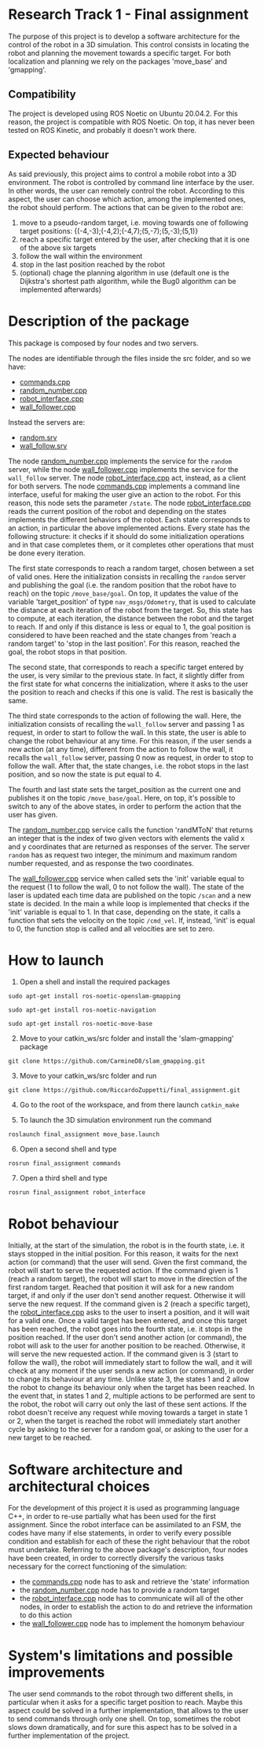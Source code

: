 # Research Track 1 - Final assignment
The purpose of this project is to develop a software architecture for the control of the robot in a 3D simulation.
This control consists in locating the robot and planning the movement towards a specific target.
For both localization and planning we rely on the packages 'move_base' and 'gmapping'.
## Compatibility
The project is developed using ROS Noetic on Ubuntu 20.04.2.
For this reason, the project is compatible with ROS Noetic.
On top, it has never been tested on ROS Kinetic, and probably it doesn't work there.
## Expected behaviour
As said previously, this project aims to control a mobile robot into a 3D environment.
The robot is controlled by command line interface by the user.
In other words, the user can remotely control the robot.
According to this aspect, the user can choose which action, among the implemented ones, the robot should perform.
The actions that can be given to the robot are:
1. move to a pseudo-random target, i.e. moving towards one of following target positions:
  {(-4,-3);(-4,2);(-4,7);(5,-7);(5,-3);(5,1)}
2. reach a specific target entered by the user, after checking that it is one of the above six targets
3. follow the wall within the environment
4. stop in the last position reached by the robot
5. (optional) chage the planning algorithm in use (default one is the Dijkstra's shortest path algorithm, while the Bug0 algorithm can be implemented afterwards)
# Description of the package
This package is composed by four nodes and two servers.

The nodes are identifiable through the files inside the src folder, and so we have:
* [commands.cpp](https://github.com/RiccardoZuppetti/final_assignment/blob/main/src/commands.cpp)
* [random_number.cpp](https://github.com/RiccardoZuppetti/final_assignment/blob/main/src/random_number.cpp)
* [robot_interface.cpp](https://github.com/RiccardoZuppetti/final_assignment/blob/main/src/robot_interface.cpp)
* [wall_follower.cpp](https://github.com/RiccardoZuppetti/final_assignment/blob/main/src/wall_follower.cpp)

Instead the servers are:
* [random.srv](https://github.com/RiccardoZuppetti/final_assignment/blob/main/srv/random.srv)
* [wall_follow.srv](https://github.com/RiccardoZuppetti/final_assignment/blob/main/srv/wall_follow.srv)

The node [random_number.cpp](https://github.com/RiccardoZuppetti/final_assignment/blob/main/src/random_number.cpp) implements the service for the `random` server, while the node [wall_follower.cpp](https://github.com/RiccardoZuppetti/final_assignment/blob/main/src/wall_follower.cpp) implements the service for the `wall_follow` server.
The node [robot_interface.cpp](https://github.com/RiccardoZuppetti/final_assignment/blob/main/src/robot_interface.cpp) act, instead, as a client for both servers.
The node [commands.cpp](https://github.com/RiccardoZuppetti/final_assignment/blob/main/src/commands.cpp) implements a command line interface, useful for making the user give an action to the robot.
For this reason, this node sets the parameter `/state`.
The node [robot_interface.cpp](https://github.com/RiccardoZuppetti/final_assignment/blob/main/src/robot_interface.cpp) reads the current position of the robot and depending on the states implements the different behaviors of the robot.
Each state corresponds to an action, in particular the above implemented actions.
Every state has the following structure: it checks if it should do some initialization operations and in that case completes them, or it completes other operations that must be done every iteration.

The first state corresponds to reach a random target, chosen between a set of valid ones.
Here the initialization consists in recalling the `random` server and publishing the goal (i.e. the random position that the robot have to reach) on the topic `/move_base/goal`.
On top, it updates the value of the variable 'target_position' of type `nav_msgs/Odometry`, that is used to calculate the distance at each iteration of the robot from the target.
So, this state has to compute, at each iteration, the distance between the robot and the target to reach.
If and only if this distance is less or equal to 1, the goal position is considered to have been reached and the state changes from 'reach a random target' to 'stop in the last position'.
For this reason, reached the goal, the robot stops in that position.

The second state, that corresponds to reach a specific target entered by the user, is very similar to the previous state.
In fact, it slightly differ from the first state for what concerns the initialization, where it asks to the user the position to reach and checks if this one is valid.
The rest is basically the same.

The third state corresponds to the action of following the wall.
Here, the initialization consists of recalling the `wall_follow` server and passing 1 as request, in order to start to follow the wall.
In this state, the user is able to change the robot behaviour at any time.
For this reason, if the user sends a new action (at any time), different from the action to follow the wall, it recalls the `wall_follow` server, passing 0 now as request, in order to stop to follow the wall.
After that, the state changes, i.e. the robot stops in the last position, and so now the state is put equal to 4.

The fourth and last state sets the target_position as the current one and publishes it on the topic `/move_base/goal`.
Here, on top, it's possible to switch to any of the above states, in order to perform the action that the user has given.

The [random_number.cpp](https://github.com/RiccardoZuppetti/final_assignment/blob/main/src/random_number.cpp) service calls the function 'randMToN' that returns an integer that is the index of two given vectors with elements the valid x and y coordinates that are returned as responses of the server.
The server `random` has as request two integer, the minimum and maximum random number requested, and as response the two coordinates.

The [wall_follower.cpp](https://github.com/RiccardoZuppetti/final_assignment/blob/main/src/wall_follower.cpp) service when called sets the 'init' variable equal to the request (1 to follow the wall, 0 to not follow the wall).
The state of the laser is updated each time data are published on the topic `/scan` and a new state is decided.
In the main a while loop is implemented that checks if the 'init' variable is equal to 1.
In that case, depending on the state, it calls a function that sets the velocity on the topic `/cmd_vel`.
If, instead, 'init' is equal to 0, the function stop is called and all velocities are set to zero.
# How to launch
1. Open a shell and install the required packages
```
sudo apt-get install ros-noetic-openslam-gmapping
```
```
sudo apt-get install ros-noetic-navigation
```
```
sudo apt-get install ros-noetic-move-base
```
2. Move to your catkin_ws/src folder and install the 'slam-gmapping' package
```
git clone https://github.com/CarmineD8/slam_gmapping.git
```
3. Move to your catkin_ws/src folder and run
```
git clone https://github.com/RiccardoZuppetti/final_assignment.git
```
4. Go to the root of the workspace, and from there launch `catkin_make`

5. To launch the 3D simulation environment run the command
```
roslaunch final_assignment move_base.launch
```
6. Open a second shell and type
```
rosrun final_assignment commands
```
7. Open a third shell and type
```
rosrun final_assignment robot_interface
```
# Robot behaviour
Initially, at the start of the simulation, the robot is in the fourth state, i.e. it stays stopped in the initial position.
For this reason, it waits for the next action (or command) that the user will send.
Given the first command, the robot will start to serve the requested action.
If the command given is 1 (reach a random target), the robot will start to move in the direction of the first random target.
Reached that position it will ask for a new random target, if and only if the user don't send another request.
Otherwise it will serve the new request.
If the command given is 2 (reach a specific target), the [robot_interface.cpp](https://github.com/RiccardoZuppetti/final_assignment/blob/main/src/robot_interface.cpp) asks to the user to insert a position, and it will wait for a valid one.
Once a valid target has been entered, and once this target has been reached, the robot goes into the fourth state, i.e. it stops in the position reached.
If the user don't send another action (or command), the robot will ask to the user for another position to be reached.
Otherwise, it will serve the new requested action.
If the command given is 3 (start to follow the wall), the robot will immediately start to follow the wall, and it will check at any moment if the user sends a new action (or command), in order to change its behaviour at any time.
Unlike state 3, the states 1 and 2 allow the robot to change its behaviour only when the target has been reached.
In the event that, in states 1 and 2, multiple actions to be performed are sent to the robot, the robot will carry out only the last of these sent actions.
If the robot doesn't receive any request while moving towards a target in state 1 or 2, when the target is reached the robot will immediately start another cycle by asking to the server for a random goal, or asking to the user for a new target to be reached.
# Software architecture and architectural choices
For the development of this project it is used as programming language C++, in order to re-use partially what has been used for the first assignment.
Since the robot interface can be assimilated to an FSM, the codes have many if else statements, in order to verify every possible condition and establish for each of these the right behaviour that the robot must undertake.
Referring to the above package's description, four nodes have been created, in order to correctly diversify the various tasks necessary for the correct functioning of the simulation:
* the [commands.cpp](https://github.com/RiccardoZuppetti/final_assignment/blob/main/src/commands.cpp) node has to ask and retrieve the 'state' information
* the [random_number.cpp](https://github.com/RiccardoZuppetti/final_assignment/blob/main/src/random_number.cpp) node has to provide a random target
* the [robot_interface.cpp](https://github.com/RiccardoZuppetti/final_assignment/blob/main/src/robot_interface.cpp) node has to communicate will all of the other nodes, in order to establish the action to do and retrieve the information to do this action
* the [wall_follower.cpp](https://github.com/RiccardoZuppetti/final_assignment/blob/main/src/wall_follower.cpp) node has to implement the homonym behaviour
# System's limitations and possible improvements
The user send commands to the robot through two different shells, in particular when it asks for a specific target position to reach.
Maybe this aspect could be solved in a further implementation, that allows to the user to send commands through only one shell.
On top, sometimes the robot slows down dramatically, and for sure this aspect has to be solved in a further implementation of the project.
